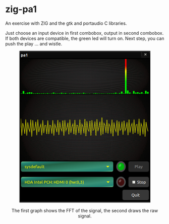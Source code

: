 # zig-pa1
An exercise with ZIG and the gtk and portaudio C libraries.

Just choose an input device in first combobox, output in second combobox. If both devices are compatible, the green led will turn on. Next step, you can push the play ... and wistle.

<!---
![window app](pix/app.png#center "window app")
-->



<p align="center">
  <img src="pix/app.png?raw=true" alt="window app"/>
</p>

<p align="center">
The first graph shows the FFT of the signal, the second draws the raw signal.
</p>


